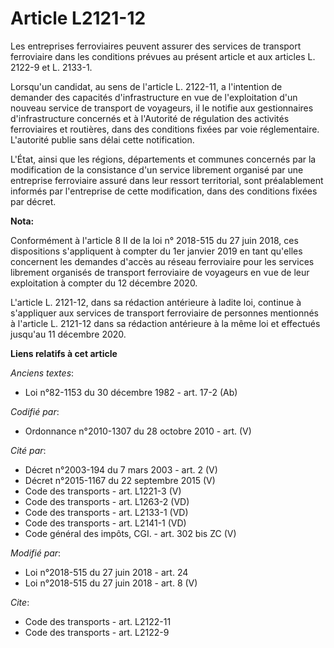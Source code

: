 # Article L2121-12

Les entreprises ferroviaires peuvent assurer des services de transport ferroviaire dans les conditions prévues au présent
article et aux articles L. 2122-9 et L. 2133-1.

Lorsqu'un candidat, au sens de l'article L. 2122-11, a l'intention de demander des capacités d'infrastructure en vue de
l'exploitation d'un nouveau service de transport de voyageurs, il le notifie aux gestionnaires d'infrastructure concernés et
à l'Autorité de régulation des activités ferroviaires et routières, dans des conditions fixées par voie réglementaire.
L'autorité publie sans délai cette notification.

L'État, ainsi que les régions, départements et communes concernés par la modification de la consistance d'un service
librement organisé par une entreprise ferroviaire assuré dans leur ressort territorial, sont préalablement informés par
l'entreprise de cette modification, dans des conditions fixées par décret.

**Nota:**

Conformément à l'article 8 II de la loi n° 2018-515 du 27 juin 2018, ces dispositions s'appliquent à compter du 1er janvier
2019 en tant qu'elles concernent les demandes d'accès au réseau ferroviaire pour les services librement organisés de
transport ferroviaire de voyageurs en vue de leur exploitation à compter du 12 décembre 2020.

L'article L. 2121-12, dans sa rédaction antérieure à ladite loi, continue à s'appliquer aux services de transport ferroviaire
de personnes mentionnés à l'article L. 2121-12 dans sa rédaction antérieure à la même loi et effectués jusqu'au 11 décembre
2020.

**Liens relatifs à cet article**

_Anciens textes_:

  - Loi n°82-1153 du 30 décembre 1982 - art. 17-2 (Ab)

_Codifié par_:

  - Ordonnance n°2010-1307 du 28 octobre 2010 - art. (V)

_Cité par_:

  - Décret n°2003-194 du 7 mars 2003 - art. 2 (V)
  - Décret n°2015-1167 du 22 septembre 2015 (V)
  - Code des transports - art. L1221-3 (V)
  - Code des transports - art. L1263-2 (VD)
  - Code des transports - art. L2133-1 (VD)
  - Code des transports - art. L2141-1 (VD)
  - Code général des impôts, CGI. - art. 302 bis ZC (V)

_Modifié par_:

  - Loi n°2018-515 du 27 juin 2018 - art. 24
  - Loi n°2018-515 du 27 juin 2018 - art. 8 (V)

_Cite_:

  - Code des transports - art. L2122-11
  - Code des transports - art. L2122-9

